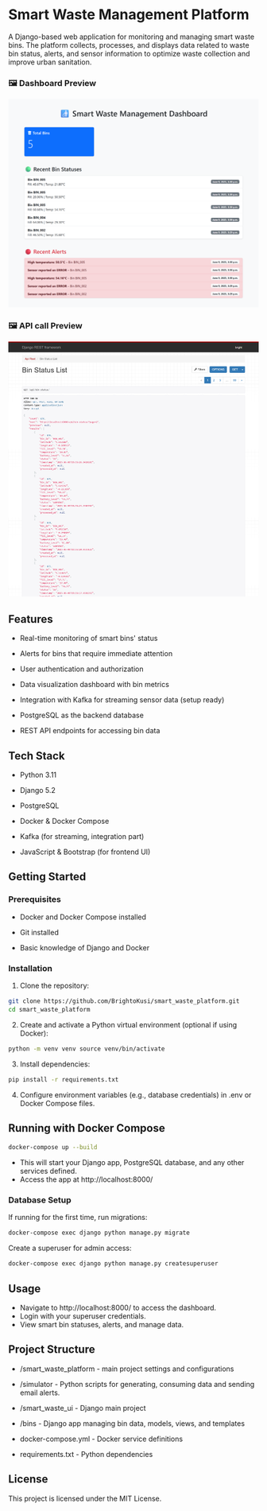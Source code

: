 # **Smart Waste Management Platform**

A Django-based web application for monitoring and managing smart waste bins. The platform collects, processes, and displays data related to waste bin status, alerts, and sensor information to optimize waste collection and improve urban sanitation.

### 🖼️ Dashboard Preview
![Dashboard](images/homepage-smart-waste.png)

### 🖼️ API call Preview
![Dashboard](images\localhost-8000-api-bin-status.png)

## **Features**
- Real-time monitoring of smart bins' status

- Alerts for bins that require immediate attention

- User authentication and authorization

- Data visualization dashboard with bin metrics

- Integration with Kafka for streaming sensor data (setup ready)

- PostgreSQL as the backend database

- REST API endpoints for accessing bin data

## **Tech Stack**
- Python 3.11

- Django 5.2

- PostgreSQL

- Docker & Docker Compose

- Kafka (for streaming, integration part)

- JavaScript & Bootstrap (for frontend UI)

## **Getting Started**
### Prerequisites
- Docker and Docker Compose installed

- Git installed

- Basic knowledge of Django and Docker
  

### **Installation**

1. Clone the repository:
 ```bash 
 git clone https://github.com/BrightoKusi/smart_waste_platform.git 
 cd smart_waste_platform
 ```

2. Create and activate a Python virtual environment (optional if using Docker):
```bash 
python -m venv venv source venv/bin/activate 
``` 

3. Install dependencies:
```bash 
pip install -r requirements.txt 
```

4. Configure environment variables (e.g., database credentials) in .env or Docker Compose files.

## Running with Docker Compose
```bash 
docker-compose up --build 
```
- This will start your Django app, PostgreSQL database, and any other services defined.
- Access the app at http://localhost:8000/


### Database Setup
If running for the first time, run migrations:

```bash 
docker-compose exec django python manage.py migrate 
```

Create a superuser for admin access:

```bash 
docker-compose exec django python manage.py createsuperuser 
```


## Usage ##
- Navigate to http://localhost:8000/ to access the dashboard.
- Login with your superuser credentials.
- View smart bin statuses, alerts, and manage data.
  

## Project Structure ##
- /smart_waste_platform - main project settings and configurations

- /simulator - Python scripts for generating, consuming data and sending email alerts.

- /smart_waste_ui - Django main project

- /bins - Django app managing bin data, models, views, and templates

- docker-compose.yml - Docker service definitions

- requirements.txt - Python dependencies

## License
This project is licensed under the MIT License.

